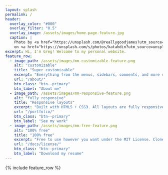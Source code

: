 ```yaml
---
layout: splash
permalink: /
header:
  overlay_color: "#000"
  overlay_filter: "0.5"
  overlay_image: /assets/images/home-page-feature.jpg
  caption: |
    Photo by <a href="https://unsplash.com/@reallygoodjames?utm_source=unsplash&utm_medium=referral&utm_content=creditCopyText">James Fitzgerald</a>
    on <a href="https://unsplash.com/s/photos/katahdin?utm_source=unsplash&utm_medium=referral&utm_content=creditCopyText">Unsplash</a>
excerpt: Hi, I'm Greg! Welcome to my personal website.
feature_row:
  - image_path: /assets/images/mm-customizable-feature.png
    alt: "customizable"
    title: "Super customizable"
    excerpt: "Everything from the menus, sidebars, comments, and more can be configured or set with YAML Front Matter."
    url: "/about/"
    btn_class: "btn--primary"
    btn_label: "About me"
  - image_path: /assets/images/mm-responsive-feature.png
    alt: "fully responsive"
    title: "Responsive layouts"
    excerpt: "Built with HTML5 + CSS3. All layouts are fully responsive with helpers to augment your content."
    url: "/portfolio/"
    btn_class: "btn--primary"
    btn_label: "See my work"
  - image_path: /assets/images/mm-free-feature.png
    alt: "100% free"
    title: "100% free"
    excerpt: "Free to use however you want under the MIT License. Clone it, fork it, customize it... whatever!"
    url: "/docs/license/"
    btn_class: "btn--primary"
    btn_label: "Download my resume"      
---
```


{% include feature_row %}
